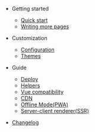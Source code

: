 ﻿- Getting started
  - [Quick start](quickstart.md)
  - [Writing more pages](more-pages.md)

- Customization
  - [Configuration](configuration.md)
  - [Themes](themes.md)

- Guide
  - [Deploy](deploy.md)
  - [Helpers](helpers.md)
  - [Vue compatibility](vue.md)
  - [CDN](cdn.md)
  - [Offline Mode(PWA)](pwa.md)
  - [Server-client renderer(SSR)](ssr.md)

- [Changelog](changelog.md)